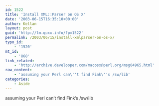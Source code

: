 ```yaml
---
id: 1522
title: 'Install XML::Parser on OS X'
date: '2003-06-15T16:35:10+00:00'
author: Kellan
layout: post
guid: 'http://lm.quxx.info/?p=1522'
permalink: /2003/06/15/install-xmlparser-on-os-x/
typo_id:
    - '1520'
mt_id:
    - '868'
link_related:
    - 'http://archive.develooper.com/macosx@perl.org/msg04965.html'
raw_content:
    - 'assuming your Perl can\''t find Fink\''s /sw/lib'
categories:
    - Aside
---
```


assuming your Perl can’t find Fink’s /sw/lib